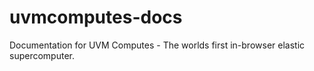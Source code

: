 # uvmcomputes-docs
 Documentation for UVM Computes - The worlds first in-browser elastic supercomputer.
